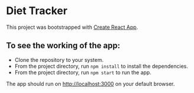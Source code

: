 # Diet Tracker

This project was bootstrapped with [Create React App](https://github.com/facebook/create-react-app).


## To see the working of the app:
- Clone the repository to your system.
- From the project directory, run `npm install` to install the dependencies.
- From the project directory, run `npm start` to run the app.

The app should run on [http://localhost:3000](http://localhost:3000) on your default browser.

